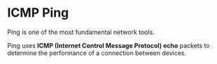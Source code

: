 # ICMP Ping

Ping is one of the most fundamental network tools.

Ping uses **ICMP (Internet Control Message Protocol) echo** packets to determine the performance of a connection between devices.

